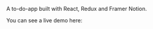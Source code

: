 A to-do-app built with React, Redux and Framer Notion.

You can see a live demo here: [](https://633adad1eeb79f078fcf9feb--omerssakmar-react-to-do-app.netlify.app/)
